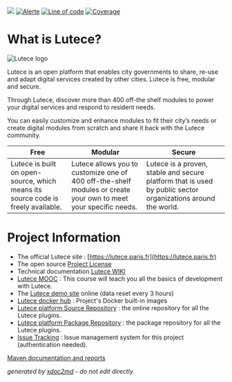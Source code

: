 ![](https://dev.lutece.paris.fr/jenkins/buildStatus/icon?job=core-deploy)
[![Alerte](https://dev.lutece.paris.fr/sonar/api/project_badges/measure?project=fr.paris.lutece%3Alutece-core&metric=alert_status)](https://dev.lutece.paris.fr/sonar/dashboard?id=fr.paris.lutece%3Alutece-core)
[![Line of code](https://dev.lutece.paris.fr/sonar/api/project_badges/measure?project=fr.paris.lutece%3Alutece-core&metric=ncloc)](https://dev.lutece.paris.fr/sonar/dashboard?id=fr.paris.lutece%3Alutece-core)
[![Coverage](https://dev.lutece.paris.fr/sonar/api/project_badges/measure?project=fr.paris.lutece%3Alutece-core&metric=coverage)](https://dev.lutece.paris.fr/sonar/dashboard?id=fr.paris.lutece%3Alutece-core)

# What is Lutece?

![Lutece logo](https://github.com/lutece-platform/lutece-core/blob/develop/webapp/images/Lutece-logo.png?raw=true)

Lutece is an open platform that enables city governments to share, re-use and adapt digital services created by other cities. Lutece is free, modular and secure.

Through Lutece, discover more than 400 off-the shelf modules to power your digital services and respond to resident needs.

You can easily customize and enhance modules to fit their city’s needs or create digital modules from scratch and share it back with the Lutece community.


| Free| Modular| Secure|
|-----------------|-----------------|-----------------|
| Lutece is built on open-source, which means its source code is freely available.| Lutece allows you to customize one of 400 off-the-shelf modules or create your own to meet your specific needs.| Lutece is a proven, stable and secure platform that is used by public sector organizations around the world.|


# Project Information

 
* The official Lutece site : [https://lutece.paris.fr](https://lutece.paris.fr) 
* The open source [Project License](LICENSE) 
* Technical documentation [Lutece WIKI](https://lutece.paris.fr/support/jsp/site/Portal.jsp?page=wiki) 
*  [Lutece MOOC](https://mooc.lutece.paris.fr/) : This course will teach you all the basics of development with Lutece.
* The [Lutece demo site](http://dev.lutece.paris.fr/site-demo/) online (data reset every 3 hours)
*  [Lutece docker hub](https://hub.docker.com/u/lutece) : Project's Docker built-in images
*  [Lutece platform Source Repository](https://github.com/lutece-platform/) : the online repository for all the Lutece plugins.
*  [Lutece platform Package Repository](https://dev.lutece.paris.fr/nexus/#view-repositories) : the package repository for all the Lutece plugins.
*  [Issue Tracking](http://dev.lutece.paris.fr/jira/browse/LUTECE) : Issue management system for this project (authentication needed).


[Maven documentation and reports](https://dev.lutece.paris.fr/plugins/lutece-core/)



 *generated by [xdoc2md](https://github.com/lutece-platform/tools-maven-xdoc2md-plugin) - do not edit directly.*

